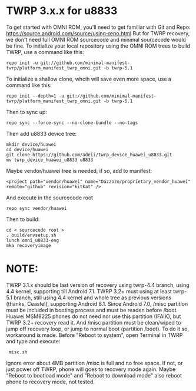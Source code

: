 TWRP 3.x.x for u8833
====================
To get started with OMNI ROM, you'll need to get familiar with Git and Repo:
https://source.android.com/source/using-repo.html
But for TWRP recovery, we don't need full OMNI ROM sourcecode and minimal sourcecode would be fine.
To initialize your local repository using the OMNI ROM trees to build TWRP, use a command like this:

    repo init -u git://github.com/minimal-manifest-twrp/platform_manifest_twrp_omni.git -b twrp-5.1

To initialize a shallow clone, whcih will save even more space, use a command like this:

    repo init --depth=1 -u git://github.com/minimal-manifest-twrp/platform_manifest_twrp_omni.git -b twrp-5.1

Then to sync up:

    repo sync --force-sync --no-clone-bundle --no-tags

Then add u8833 device tree:

    mkdir device/huawei
    cd device/huawei
    git clone https://github.com/adeii/twrp_device_huawei_u8833.git
    mv twrp_device_huawei_u8833 u8833
    
Maybe vendor/huawei tree is needed, if so, add to manifest:
   
    <project path="vendor/huawei" name="Dazzozo/proprietary_vendor_huawei" remote="github" revision="kitkat" />
    
 And execute in the sourcecode root
   
    repo sync vendor/huawei

Then to build:

    cd < sourcecode root >
    . build/envsetup.sh
    lunch omni_u8833-eng
    mka recoveryimage
    
NOTE:
=====
TWRP 3.1.x should be last version of recovery using twrp-4.4 branch, using 4.4 kernel, supporting till Android 7.1.
TWRP 3.2+ must using at least twrp-5.1 branch, still using 4.4 kernel and whole tree as previous versions (thanks, Ceastel), supporting Android 8.1.
Since Android 7.0, /misc partition must be included in booting process and must be readen before /boot.
Huawei MSM8225 phones do not need nor use this partition (IFAIK), but TWRP 3.2+ recovery read it.
And /misc partition must be clean/wiped to jump off recovery loop, or jump to normal boot (partition /boot).
To do it so, workaround is made. Before "Reboot to system", open Terminal in TWRP and type and execute:

     misc.sh

Ignore error about 4MB partition /misc is full and no free space.
If not, or just power off TWRP, phone will goes to recovery mode again.
Maybe "Reboot to bootload mode" and "Reboot to download mode" also reboot phone to recovery mode, not tested.
